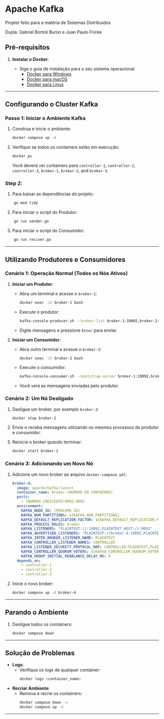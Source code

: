 # Apache Kafka

Projeto feito para a matéria de Sistemas Distribuidos

Dupla: Gabriel Bortoli Buron e Juan Paulo Fricke


## Pré-requisitos

1. **Instalar o Docker**:

   - Siga o guia de instalação para o seu sistema operacional:
     - [Docker para Windows](https://docs.docker.com/desktop/install/windows-install/)
     - [Docker para macOS](https://docs.docker.com/desktop/install/mac-install/)
     - [Docker para Linux](https://docs.docker.com/engine/install/)

---

## Configurando o Cluster Kafka

### Passo 1: Iniciar o Ambiente Kafka

1. Construa e inicie o ambiente:

   ```bash
   docker compose up -d
   ```

2. Verifique se todos os containers estão em execução:
   ```bash
   docker ps
   ```
   Você deverá ver containers para `controller-1`, `controller-2`, `controller-3`, `broker-1`, `broker-2`, and `broker-3`.

### Step 2:

1. Para baixar as dependências do projeto:

```bash
    go mod tidy
```

2. Para iniciar o script do Produtor:

```bash
    go run sender.go
```

3. Para iniciar o script do Consumidor:

```bash
    go run reciver.go
```

---

## Utilizando Produtores e Consumidores

### Cenário 1: Operação Normal (Todos os Nós Ativos)

1. **Iniciar um Produtor**:

   - Abra um terminal e acesse o `broker-1`:
     ```bash
     docker exec -it broker-1 bash
     ```
   - Execute o produtor:
     ```bash
     kafka-console-producer.sh --broker-list broker-1:19092,broker-2:19092,broker-3:19092 --topic test-topic
     ```
   - Digite mensagens e pressione `Enter` para enviar.

2. **Iniciar um Consumidor**:
   - Abra outro terminal e acesse o `broker-2`:
     ```bash
     docker exec -it broker-2 bash
     ```
   - Execute o consumidor:
     ```bash
     kafka-console-consumer.sh --bootstrap-server broker-1:19092,broker-2:19092,broker-3:19092 --topic test-topic --from-beginning
     ```
   - Você verá as mensagens enviadas pelo produtor.

### Cenário 2: Um Nó Desligado

1. Desligue um broker, por exemplo `broker-2`:
   ```bash
   docker stop broker-2
   ```
2. Envie e receba mensagens utilizando os mesmos processos do produtor e consumidor.

3. Reinicie o broker quando terminar:
   ```bash
   docker start broker-2
   ```

### Cenário 3: Adicionando um Novo Nó

1. Adicione um novo broker ao arquivo `docker-compose.yml`:
   ```yaml
   broker-4:
     image: apache/kafka:latest
     container_name: broker-(NUMERO DO CONTAINER)
     ports:
       - (NUMERO CRESCENTE)9092:9092
     environment:
       KAFKA_NODE_ID: (PROXIMO ID)
       KAFKA_NUM_PARTITIONS: ${KAFKA_NUM_PARTITIONS}
       KAFKA_DEFAULT_REPLICATION_FACTOR: ${KAFKA_DEFAULT_REPLICATION_FACTOR}
       KAFKA_PROCESS_ROLES: broker
       KAFKA_LISTENERS: "PLAINTEXT://:19092,PLAINTEXT_HOST://:9092"
       KAFKA_ADVERTISED_LISTENERS: "PLAINTEXT://broker-4:19092,PLAINTEXT_HOST://localhost:59092"
       KAFKA_INTER_BROKER_LISTENER_NAME: PLAINTEXT
       KAFKA_CONTROLLER_LISTENER_NAMES: CONTROLLER
       KAFKA_LISTENER_SECURITY_PROTOCOL_MAP: CONTROLLER:PLAINTEXT,PLAINTEXT:PLAINTEXT,PLAINTEXT_HOST:PLAINTEXT
       KAFKA_CONTROLLER_QUORUM_VOTERS: ${KAFKA_CONTROLLER_QUORUM_VOTERS}
       KAFKA_GROUP_INITIAL_REBALANCE_DELAY_MS: 0
     depends_on:
       - controller-1
       - controller-2
       - controller-3
   ```
2. Inicie o novo broker:
   ```bash
   docker compose up -d broker-4
   ```

---

## Parando o Ambiente

1. Desligue todos os containers:
   ```bash
   docker compose down
   ```

---

## Solução de Problemas

- **Logs**:
  - Verifique os logs de qualquer container:
    ```bash
    docker logs <container_name>
    ```
- **Recriar Ambiente**:
  - Remova e recrie os containers:
    ```bash
    docker compose down -v
    docker compose up -d
    ```

---
